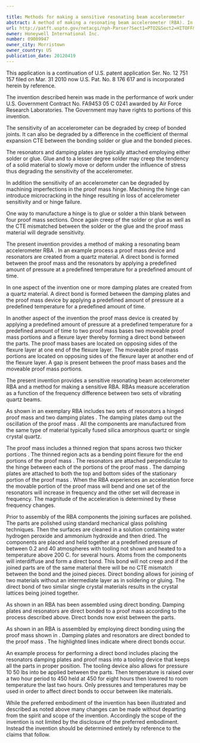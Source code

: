 ```yaml
---

title: Methods for making a sensitive resonating beam accelerometer
abstract: A method of making a resonating beam accelerometer (RBA). In an example process, a proof mass device and resonators are created from a quartz material. A direct bond is formed between the proof mass and the resonators by applying a predefined amount of pressure at a predefined temperature for a predefined amount of time. One or more damping plates are created from a quartz material. A direct bond is formed between the damping plates and the proof mass device. The proof mass device is created by applying a predefined amount of pressure at pressure at temperature to two bases, two proof mass portions, and a flexure. The proof mass bases are on opposite sides of the flexure. The proof mass portions are on opposite sides of the flexure. A gap is present between the proof mass bases and the proof mass portions.
url: http://patft.uspto.gov/netacgi/nph-Parser?Sect1=PTO2&Sect2=HITOFF&p=1&u=%2Fnetahtml%2FPTO%2Fsearch-adv.htm&r=1&f=G&l=50&d=PALL&S1=09009947&OS=09009947&RS=09009947
owner: Honeywell International Inc.
number: 09009947
owner_city: Morristown
owner_country: US
publication_date: 20120419
---
```

This application is a continuation of U.S. patent application Ser. No. 12 751 157 filed on Mar. 31 2010 now U.S. Pat. No. 8 176 617 and is incorporated herein by reference.

The invention described herein was made in the performance of work under U.S. Government Contract No. FA9453 05 C 0241 awarded by Air Force Research Laboratories. The Government may have rights to portions of this invention.

The sensitivity of an accelerometer can be degraded by creep of bonded joints. It can also be degraded by a difference in the coefficient of thermal expansion CTE between the bonding solder or glue and the bonded pieces.

The resonators and damping plates are typically attached employing either solder or glue. Glue and to a lesser degree solder may creep the tendency of a solid material to slowly move or deform under the influence of stress thus degrading the sensitivity of the accelerometer.

In addition the sensitivity of an accelerometer can be degraded by machining imperfections in the proof mass hinge. Machining the hinge can introduce microcracking in the hinge resulting in loss of accelerometer sensitivity and or hinge failure.

One way to manufacture a hinge is to glue or solder a thin blank between four proof mass sections. Once again creep of the solder or glue as well as the CTE mismatched between the solder or the glue and the proof mass material will degrade sensitivity.

The present invention provides a method of making a resonating beam accelerometer RBA . In an example process a proof mass device and resonators are created from a quartz material. A direct bond is formed between the proof mass and the resonators by applying a predefined amount of pressure at a predefined temperature for a predefined amount of time.

In one aspect of the invention one or more damping plates are created from a quartz material. A direct bond is formed between the damping plates and the proof mass device by applying a predefined amount of pressure at a predefined temperature for a predefined amount of time.

In another aspect of the invention the proof mass device is created by applying a predefined amount of pressure at a predefined temperature for a predefined amount of time to two proof mass bases two moveable proof mass portions and a flexure layer thereby forming a direct bond between the parts. The proof mass bases are located on opposing sides of the flexure layer at one end of the flexure layer. The moveable proof mass portions are located on opposing sides of the flexure layer at another end of the flexure layer. A gap is present between the proof mass bases and the moveable proof mass portions.

The present invention provides a sensitive resonating beam accelerometer RBA and a method for making a sensitive RBA. RBAs measure acceleration as a function of the frequency difference between two sets of vibrating quartz beams.

As shown in an exemplary RBA includes two sets of resonators a hinged proof mass and two damping plates . The damping plates damp out the oscillation of the proof mass . All the components are manufactured from the same type of material typically fused silica amorphous quartz or single crystal quartz.

The proof mass includes a thinned region that spans across two thicker portions . The thinned region acts as a bending point flexure for the end portions of the proof mass . The resonators are attached perpendicular to the hinge between each of the portions of the proof mass . The damping plates are attached to both the top and bottom sides of the stationary portion of the proof mass . When the RBA experiences an acceleration force the movable portion of the proof mass will bend and one set of the resonators will increase in frequency and the other set will decrease in frequency. The magnitude of the acceleration is determined by these frequency changes.

Prior to assembly of the RBA components the joining surfaces are polished. The parts are polished using standard mechanical glass polishing techniques. Then the surfaces are cleaned in a solution containing water hydrogen peroxide and ammonium hydroxide and then dried. The components are placed and held together at a predefined pressure of between 0.2 and 40 atmospheres with tooling not shown and heated to a temperature above 200 C. for several hours. Atoms from the components will interdiffuse and form a direct bond. This bond will not creep and if the joined parts are of the same material there will be no CTE mismatch between the bond and the joined pieces. Direct bonding allows for joining of two materials without an intermediate layer as in soldering or gluing. The direct bond of two similar single crystal materials results in the crystal lattices being joined together.

As shown in an RBA has been assembled using direct bonding. Damping plates and resonators are direct bonded to a proof mass according to the process described above. Direct bonds now exist between the parts.

As shown in an RBA is assembled by employing direct bonding using the proof mass shown in . Damping plates and resonators are direct bonded to the proof mass . The highlighted lines indicate where direct bonds occur.

An example process for performing a direct bond includes placing the resonators damping plates and proof mass into a tooling device that keeps all the parts in proper position. The tooling device also allows for pressure 10 50 lbs into be applied between the parts. Then temperature is raised over a two hour period to 450 held at 450 for eight hours then lowered to room temperature the last two hours. Only pressures and temperatures may be used in order to affect direct bonds to occur between like materials.

While the preferred embodiment of the invention has been illustrated and described as noted above many changes can be made without departing from the spirit and scope of the invention. Accordingly the scope of the invention is not limited by the disclosure of the preferred embodiment. Instead the invention should be determined entirely by reference to the claims that follow.

